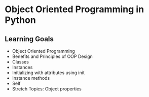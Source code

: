 # Object Oriented Programming in Python

## Learning Goals
- Object Oriented Programming
- Benefits and Principles of OOP Design
- Classes
- Instances
- Initializing with attributes using init
- Instance methods
- Self
- Stretch Topics: Object properties